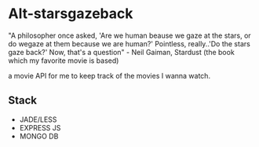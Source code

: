 Alt-starsgazeback
======

"A philosopher once asked, 'Are we human beause we gaze at the stars, or do wegaze at them because we are human?' Pointless, really..'Do the stars gaze back?' Now, that's a question" - Neil Gaiman, Stardust (the book which my favorite movie is based)

a movie API for me to keep track of the movies I wanna watch.

## Stack
- JADE/LESS
- EXPRESS JS
- MONGO DB